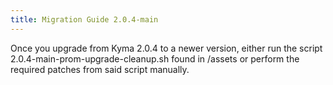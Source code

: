 ```yaml
---
title: Migration Guide 2.0.4-main
---
```


Once you upgrade from Kyma 2.0.4 to a newer version, either run the script 2.0.4-main-prom-upgrade-cleanup.sh found in /assets or perform the required patches from said script manually.